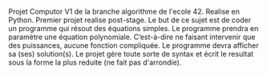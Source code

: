 Projet Computor V1 de la branche algorithme de l'ecole 42. Realise en Python. Premier projet realise post-stage.
Le but de ce sujet est de coder un programme qui résout des équations simples. Le programme prendra en paramètre une équation polynomiale. C’est-à-dire ne faisant intervenir que des puissances, aucune fonction compliquée. Le programme devra afficher sa (ses) solution(s).
Le projet gère toute sorte de syntax et écrit le resultat sous la forme la plus reduite (ne fait pas d'arrondie).
